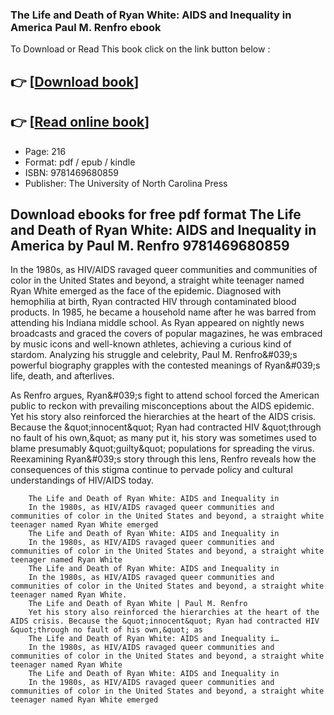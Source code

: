 ### The Life and Death of Ryan White: AIDS and Inequality in America Paul M. Renfro ebook

To Download or Read This book click on the link button below :

## 👉  [**[Download book](http://get-pdfs.com/download.php?group=book&from=github.com&id=719647&lnk=1065 "Download book")**]

## 👉  [**[Read online book](http://get-pdfs.com/download.php?group=book&from=github.com&id=719647&lnk=1065 "Read online book")**]


* Page: 216
* Format: pdf / epub / kindle
* ISBN: 9781469680859
* Publisher: The University of North Carolina Press



## Download ebooks for free pdf format The Life and Death of Ryan White: AIDS and Inequality in America by Paul M. Renfro  9781469680859



In the 1980s, as HIV/AIDS ravaged queer communities and communities of color in the United States and beyond, a straight white teenager named Ryan White emerged as the face of the epidemic. Diagnosed with hemophilia at birth, Ryan contracted HIV through contaminated blood products. In 1985, he became a household name after he was barred from attending his Indiana middle school. As Ryan appeared on nightly news broadcasts and graced the covers of popular magazines, he was embraced by music icons and well-known athletes, achieving a curious kind of stardom. Analyzing his struggle and celebrity, Paul M. Renfro&amp;#039;s powerful biography grapples with the contested meanings of Ryan&amp;#039;s life, death, and afterlives.
 
 As Renfro argues, Ryan&amp;#039;s fight to attend school forced the American public to reckon with prevailing misconceptions about the AIDS epidemic. Yet his story also reinforced the hierarchies at the heart of the AIDS crisis. Because the &amp;quot;innocent&amp;quot; Ryan had contracted HIV &amp;quot;through no fault of his own,&amp;quot; as many put it, his story was sometimes used to blame presumably &amp;quot;guilty&amp;quot; populations for spreading the virus. Reexamining Ryan&amp;#039;s story through this lens, Renfro reveals how the consequences of this stigma continue to pervade policy and cultural understandings of HIV/AIDS today.


        The Life and Death of Ryan White: AIDS and Inequality in
        In the 1980s, as HIV/AIDS ravaged queer communities and communities of color in the United States and beyond, a straight white teenager named Ryan White emerged 
        The Life and Death of Ryan White: AIDS and Inequality in
        In the 1980s, as HIV/AIDS ravaged queer communities and communities of color in the United States and beyond, a straight white teenager named Ryan White 
        The Life and Death of Ryan White: AIDS and Inequality in
        In the 1980s, as HIV/AIDS ravaged queer communities and communities of color in the United States and beyond, a straight white teenager named Ryan White.
        The Life and Death of Ryan White | Paul M. Renfro
        Yet his story also reinforced the hierarchies at the heart of the AIDS crisis. Because the &quot;innocent&quot; Ryan had contracted HIV &quot;through no fault of his own,&quot; as 
        The Life and Death of Ryan White: AIDS and Inequality i…
        In the 1980s, as HIV/AIDS ravaged queer communities and communities of color in the United States and beyond, a straight white teenager named Ryan White 
        The Life and Death of Ryan White: AIDS and Inequality in
        In the 1980s, as HIV/AIDS ravaged queer communities and communities of color in the United States and beyond, a straight white teenager named Ryan White emerged 
    




